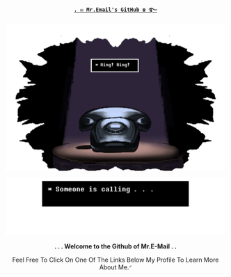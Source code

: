 **<p align="middle"><ins>`. ✉️ Mr.Email's GitHub ☎️ ࿐`</ins></p>**

 ![alt text](https://github.com/MrE-mail/Mr.E-Mail/blob/25f11c96cc2ed8eb611f3e6daf29f38289e01287/Untitled1047_20250914142541.png)

  ![alt text](https://github.com/MrE-mail/Mr.E-Mail/blob/c57c1de43a96060cd525d9d5231e9342c41bbd25/message.png)

**<p align="middle">. . . Welcome to the Github of Mr.E-Mail . .</p>**



<p align="middle">Feel Free To Click On One Of The Links Below My Profile To Learn More About Me.ᐟ</p>
<!--
**FancyRetro/FancyRetro** is a ✨ _special_ ✨ repository because its `README.md` (this file) appears on your GitHub profile.


